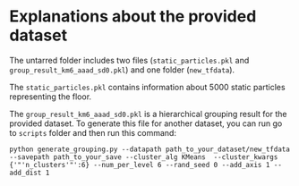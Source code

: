 # Explanations about the provided dataset

The untarred folder includes two files (`static_particles.pkl` and `group_result_km6_aaad_sd0.pkl`) and one folder (`new_tfdata`). 

The `static_particles.pkl` contains information about 5000 static particles representing the floor. 

The `group_result_km6_aaad_sd0.pkl` is a hierarchical grouping result for the provided dataset. To generate this file for another dataset, you can run go to `scripts` folder and then run this command:

```
python generate_grouping.py --datapath path_to_your_dataset/new_tfdata --savepath path_to_your_save --cluster_alg KMeans  --cluster_kwargs {'"'n_clusters'"':6} --num_per_level 6 --rand_seed 0 --add_axis 1 --add_dist 1
```

